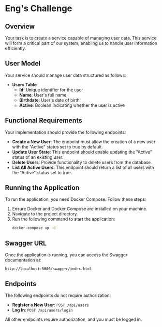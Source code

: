 # Eng's Challenge

## Overview

Your task is to create a service capable of managing user data. This service will form a critical part of our system, enabling us to handle user information efficiently.

## User Model

Your service should manage user data structured as follows:

- **Users Table**
    - **Id**: Unique identifier for the user
    - **Name**: User's full name
    - **Birthdate**: User's date of birth
    - **Active**: Boolean indicating whether the user is active

## Functional Requirements

Your implementation should provide the following endpoints:

- **Create a New User**: The endpoint must allow the creation of a new user with the "Active" status set to true by default.
- **Update User State**: This endpoint should enable updating the "Active" status of an existing user.
- **Delete Users**: Provide functionality to delete users from the database.
- **List All Active Users**: This endpoint should return a list of all users with the "Active" status set to true.

## Running the Application

To run the application, you need Docker Compose. Follow these steps:

1. Ensure Docker and Docker Compose are installed on your machine.
2. Navigate to the project directory.
3. Run the following command to start the application:
   ```sh
   docker-compose up -d
   ```

## Swagger URL

Once the application is running, you can access the Swagger documentation at:
```
http://localhost:5000/swagger/index.html
```

## Endpoints

The following endpoints do not require authorization:

- **Register a New User**: `POST /api/users`
- **Log In**: `POST /api/users/login`

All other endpoints require authorization, and you must be logged in.
